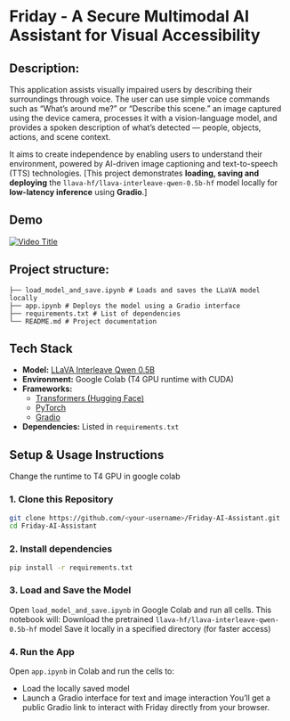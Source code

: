 # Friday - A Secure Multimodal AI Assistant for Visual Accessibility

## Description:
This application assists visually impaired users by describing their surroundings through voice. The user can use simple voice commands such as “What’s around me?” or “Describe this scene.” an image captured using the device camera, processes it with a vision-language model, and provides a spoken description of what’s detected — people, objects, actions, and scene context.

It aims to create independence by enabling users to understand their environment, powered by AI-driven image captioning and text-to-speech (TTS) technologies.
[This project demonstrates **loading, saving and deploying** the `llava-hf/llava-interleave-qwen-0.5b-hf` model locally for **low-latency inference** using **Gradio**.]

## Demo

[![Video Title](https://img.youtube.com/vi/4nwuTbgo8pY/0.jpg)](https://www.youtube.com/watch?v=4nwuTbgo8pY)

## Project structure:
```
├── load_model_and_save.ipynb # Loads and saves the LLaVA model locally
├── app.ipynb # Deploys the model using a Gradio interface
├── requirements.txt # List of dependencies
└── README.md # Project documentation
```
## Tech Stack

- **Model:** [LLaVA Interleave Qwen 0.5B](https://huggingface.co/llava-hf/llava-interleave-qwen-0.5b-hf)  
- **Environment:** Google Colab (T4 GPU runtime with CUDA)  
- **Frameworks:**  
  - [Transformers (Hugging Face)](https://github.com/huggingface/transformers)  
  - [PyTorch](https://pytorch.org/)  
  - [Gradio](https://gradio.app/)  
- **Dependencies:** Listed in `requirements.txt`

##  Setup & Usage Instructions
Change the runtime to T4 GPU in google colab

### 1. Clone this Repository
```bash
git clone https://github.com/<your-username>/Friday-AI-Assistant.git
cd Friday-AI-Assistant
```
### 2. Install dependencies
```bash
pip install -r requirements.txt
```
### 3. Load and Save the Model
Open `load_model_and_save.ipynb` in Google Colab and run all cells.
This notebook will:
Download the pretrained `llava-hf/llava-interleave-qwen-0.5b-hf` model
Save it locally in a specified directory (for faster access)

### 4. Run the App
Open `app.ipynb` in Colab and run the cells to:
- Load the locally saved model
- Launch a Gradio interface for text and image interaction
You’ll get a public Gradio link to interact with Friday directly from your browser.


